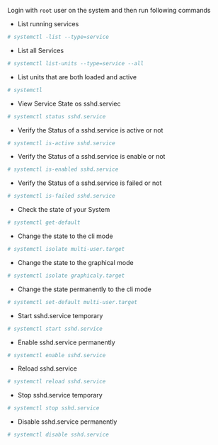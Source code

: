Login with `root` user on the system and then run following commands

- List running services
```bash
# systemctl -list --type=service
```
- List all Services 
``` bash
# systemctl list-units --type=service --all
```
- List units that are both loaded and active
```bash
# systemctl
```
- View Service State os sshd.serviec
```bash
# systemctl status sshd.service
```
- Verify the Status of a sshd.service is active or not 
```bash
# systemctl is-active sshd.service
```
- Verify the Status of a sshd.service is enable or not
```bash
# systemctl is-enabled sshd.service
```
- Verify the Status of a sshd.service is failed or not
```bash
# systemctl is-failed sshd.service
```
- Check the state of your System 
```bash
# systemctl get-default
```
- Change the state to the cli mode
```bash
# systemctl isolate multi-user.target
```
- Change the state to the graphical mode
```bash
# systemctl isolate graphicaly.target
```
- Change the state permanently to the cli mode
```bash
# systemctl set-default multi-user.target
```
- Start sshd.service temporary
```bash
# systemctl start sshd.service
```
- Enable sshd.service permanently
```bash
# systemctl enable sshd.service
```
- Reload sshd.service
```bash
# systemctl reload sshd.service
```
- Stop sshd.service temporary
```bash
# systemctl stop sshd.service
```
- Disable sshd.service permanently
```bash
# systemctl disable sshd.service
```
